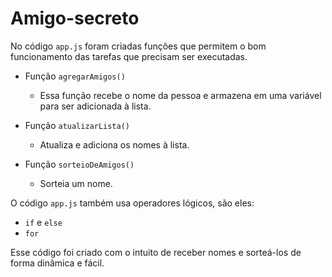 # Amigo-secreto

No código `app.js` foram criadas funções que permitem o bom funcionamento das tarefas que precisam ser executadas.

- Função `agregarAmigos()`
    - Essa função recebe o nome da pessoa e armazena em uma variável para ser adicionada à lista.

- Função `atualizarLista()`
    - Atualiza e adiciona os nomes à lista.

- Função `sorteioDeAmigos()`
    - Sorteia um nome.

O código `app.js` também usa operadores lógicos, são eles:
- `if` e `else`
- `for`

Esse código foi criado com o intuito de receber nomes e sorteá-los de forma dinâmica e fácil.
